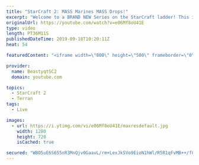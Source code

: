 ```yaml
---
title: "StarCraft 2: MASS Marines MASS Drops!"
excerpt: "Welcome to a BRAND NEW Series on the StarCraft ladder! This is the \"Mass Marines to Grandmaster\" challenge, where the only attacking unit that I'm allowed to make is Marines - and that's it! I am allowed to make Medivacs just so that the gaemplay is not too monotonous, but I believe I could even make"
originalUrl: https://youtube.com/watch?v=e06Mf8oU41E
type: video
length: PT36M11S
publishedDateTime: 2019-09-18T10:20:11Z
heat: 54

featuredContent: "<iframe width=\"800\" height=\"500\" frameborder=\"0\" src=\"https://www.youtube.com/embed/e06Mf8oU41E\" allow=\"accelerometer; autoplay; encrypted-media; gyroscope; picture-in-picture\" allowfullscreen></iframe>"

provider:
  name: BeastyqtSC2
  domain: youtube.com

topics:
  - StarCraft 2
  - Terran
tags:
  - Live

images:
  - url: https://i.ytimg.com/vi/e06Mf8oU41E/maxresdefault.jpg
    width: 1280
    height: 720
    isCached: true

secured: "WBO5uE6S655nR3MnQjv0GaavL/rm+LexJkSVo9EioN1hWl/R5R1qFvMB++/f8NdDji5vXWB5lIcPRvL3Gzvrq0zlf3KT3/GIBU2Gjftq/aih9lslYZuDtTauaJsdCfse4CusHCkA4qDGkb4b5OkLLTjlOEhAIUxCm0TDWZOKFC9Pdvl3c/24XvVt7PdDFPzlFpFkKEcY+3qQOHpE3ybQY9cMy3fKzmvz+/q/WY6cI5P0WTwgi1i2hp6DOxW7cLiiolV05WmZcwEO5a3OPR/iKuP+oO34H+zDnjwoWfb8kyfC4zlc8z05hn4g8yw/Z6HziRPqlfpDyn8vuBUYn8bQ4xMTVoS1gMWa6oelYn3KOcQc9gIhWcTcr56p7AA9YmSe9qIudfKVrYUL9e7P4sxbvQyLN3wWPWKLm+nof/zhKnc=;jWf16FDaFJBFcmnwURYGoA=="
---
```


